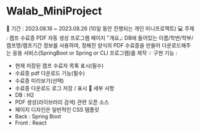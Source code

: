 # Walab_MiniProject

📆 기간 : 2023.08.16 ~ 2023.08.26 (10일 동안 진행되는 개인 미니프로젝트)
💻 주제 : 캠프 수료증 PDF 자동 생성 프로그램 페이지
⌜개요⌟: DB에 들어있는 이름/학번/학부/캠프명/캠프기간 정보를 사용하여, 정해진 양식의 PDF 수료증을 만들어 다운로드해주는 응용 서비스(SpringBoot or Spring or CLI 프로그램)를 제작
💡 구현 기능 :
- 현재 저장된 캠프 수료자 목록 표시(필수)
- 수료증 pdf 다운로드 기능(필수)
- 수료증 미리보기(선택)
- 수료증 다운로드 로그 저장 / 표시
📎 세부 사항
- DB : H2
- PDF 생성(라이브러리 검색) 관련 오픈 소스
- 페이지 디자인은 일반적인 CSS 템플릿
- Back : Spring Boot
- Front : React
